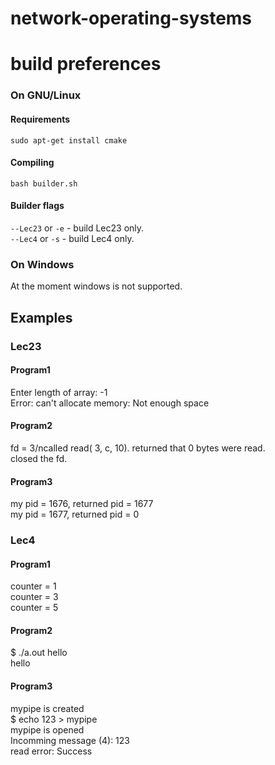 # network-operating-systems  
# build preferences
<a name="building-linux"><h3>On GNU/Linux</h3></a>
<a name="building-linux-requirements"><h4>Requirements</h4></a>

```no-highlight
sudo apt-get install cmake
```
<a name="building-linux-compiling"><h4>Compiling</h4></a>

```no-highlight
bash builder.sh
```
<a name="building-linux-builder-flags"><h4>Builder flags</h4></a>
<code>--Lec23</code> or <code>-e</code> - build Lec23 only.<br/>
<code>--Lec4</code> or <code>-s</code> - build Lec4 only.<br/>

<a name="building-windows"><h3>On Windows</h3></a>
At the moment windows is not supported.

<a name="examples"><h2>Examples</h4></a>
<a name="Lec23"><h3>Lec23</h3></a>
<a name="Program1"><h4>Program1</h4></a>
Enter length of array: -1  
  Error: can't allocate memory: Not enough space  

<a name="Program2"><h4>Program2</h4></a>
fd = 3/ncalled read( 3, c, 10). returned that 0 bytes were read.  
closed the fd.  

<a name="Program3"><h4>Program3</h4></a>
my pid = 1676, returned pid = 1677  
my pid = 1677, returned pid = 0  

<a name="Lec4"><h3>Lec4</h3></a>
<a name="Program1"><h4>Program1</h4></a>
counter = 1  
counter = 3  
counter = 5  

<a name="Program2"><h4>Program2</h4></a>
$ ./a.out hello    
hello  

<a name="Program3"><h4>Program3</h4></a>
mypipe is created  
$ echo 123 > mypipe  
mypipe is opened  
Incomming message (4): 123  
read error: Success  

